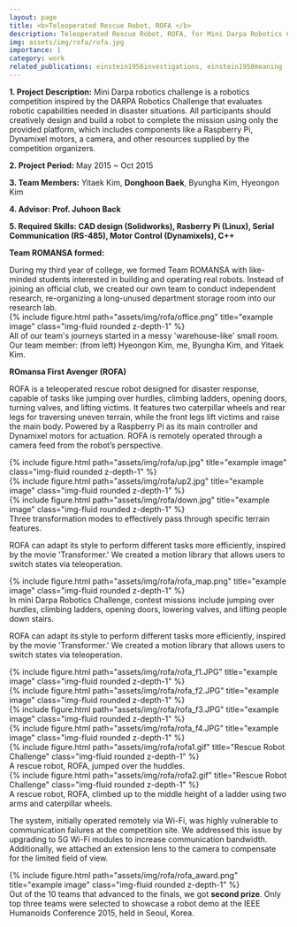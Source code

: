 ```yaml
---
layout: page
title: <b>Teleoperated Rescue Robot, ROFA </b>
description: Teleoperated Rescue Robot, ROFA, for Mini Darpa Robotics Challenge (Undergraduate Project, 2015)
img: assets/img/rofa/rofa.jpg
importance: 1
category: work
related_publications: einstein1956investigations, einstein1950meaning
---
```


<p><b>1. Project Description:</b> Mini Darpa robotics challenge is a robotics competition inspired by the DARPA Robotics Challenge that evaluates robotic capabilities needed in disaster situations. All participants should creatively design and build a robot to complete the mission using only the provided platform, which includes components like a Raspberry Pi, Dynamixel motors, a camera, and other resources supplied by the competition organizers. </p>
<p><b>2. Project Period:</b> May 2015 ~ Oct 2015 </p>
<p><b>3. Team Members:</b> Yitaek Kim, <b>Donghoon Baek</b>, Byungha Kim, Hyeongon Kim </p>
<p><b>4. Advisor: Prof. Juhoon Back </b>
<p><b>5. Required Skills: CAD design (Solidworks), Rasberry Pi (Linux), Serial Communication (RS-485), Motor Control (Dynamixels), C++ </b></p>

<p><b> Team ROMANSA formed: </b></p>
During my third year of college, we formed Team ROMANSA with like-minded students interested in building and operating real robots. Instead of joining an official club, we created our own team to conduct independent research, re-organizing a long-unused department storage room into our research lab.


<div class="row justify-content-sm-center">
    <div class="col-sm-12 mt-3 mt-md-0">
        {% include figure.html path="assets/img/rofa/office.png" title="example image" class="img-fluid rounded z-depth-1" %}
    </div>
</div>
<div class="caption">
    All of our team's journeys started in a messy 'warehouse-like' small room. Our team member: (from left) Hyeongon Kim, me, Byungha Kim, and Yitaek Kim.
</div>


<p><b> ROmansa First Avenger (ROFA) </b></p>
<p> ROFA is a teleoperated rescue robot designed for disaster response, capable of tasks like jumping over hurdles, climbing ladders, opening doors, turning valves, and lifting victims. It features two caterpillar wheels and rear legs for traversing uneven terrain, while the front legs lift victims and raise the main body. Powered by a Raspberry Pi as its main controller and Dynamixel motors for actuation. ROFA is remotely operated through a camera feed from the robot’s perspective. </p>


<div class="row">
    <div class="col-sm mt-3 mt-md-0">
        {% include figure.html path="assets/img/rofa/up.jpg" title="example image" class="img-fluid rounded z-depth-1" %}
    </div>
    <div class="col-sm mt-3 mt-md-0">
        {% include figure.html path="assets/img/rofa/up2.jpg" title="example image" class="img-fluid rounded z-depth-1" %}
    </div>
    <div class="col-sm mt-3 mt-md-0">
        {% include figure.html path="assets/img/rofa/down.jpg" title="example image" class="img-fluid rounded z-depth-1" %}
    </div>
</div>
<div class="caption">
    Three transformation modes to effectively pass through specific terrain features.
</div>

<p> ROFA can adapt its style to perform different tasks more efficiently, inspired by the movie 'Transformer.' We created a motion library that allows users to switch states via teleoperation. </p>


<div class="row justify-content-sm-center">
    <div class="col-sm-12 mt-3 mt-md-0">
        {% include figure.html path="assets/img/rofa/rofa_map.png" title="example image" class="img-fluid rounded z-depth-1" %}
    </div>
</div>
<div class="caption">
    In mini Darpa Robotics Challenge, contest missions include jumping over hurdles, climbing ladders, opening doors, lowering valves, and lifting people down stairs.  
</div>

<p> ROFA can adapt its style to perform different tasks more efficiently, inspired by the movie 'Transformer.' We created a motion library that allows users to switch states via teleoperation. </p>

<div class="row">
    <div class="col-sm-6 mt-3">
        {% include figure.html path="assets/img/rofa/rofa_f1.JPG" title="example image" class="img-fluid rounded z-depth-1" %}
    </div>
    <div class="col-sm-6 mt-3">
        {% include figure.html path="assets/img/rofa/rofa_f2.JPG" title="example image" class="img-fluid rounded z-depth-1" %}
    </div>
    <div class="col-sm-6 mt-3">
        {% include figure.html path="assets/img/rofa/rofa_f3.JPG" title="example image" class="img-fluid rounded z-depth-1" %}
    </div>
    <div class="col-sm-6 mt-3">
        {% include figure.html path="assets/img/rofa/rofa_f4.JPG" title="example image" class="img-fluid rounded z-depth-1" %}
    </div>
</div>







<div class="row">
    <div class="col-sm mt-3 mt-md-0">
        {% include figure.html path="assets/img/rofa/rofa1.gif" title="Rescue Robot Challenge" class="img-fluid rounded z-depth-1" %}
    </div>
</div>
<div class="caption">
    A rescue robot, ROFA, jumped over the huddles.
</div>

<div class="row">
    <div class="col-sm mt-3 mt-md-0">
        {% include figure.html path="assets/img/rofa/rofa2.gif" title="Rescue Robot Challenge" class="img-fluid rounded z-depth-1" %}
    </div>
</div>
<div class="caption">
    A rescue robot, ROFA, climbed up to the middle height of a ladder using two arms and caterpillar wheels.
</div>

The system, initially operated remotely via Wi-Fi, was highly vulnerable to communication failures at the competition site. We addressed this issue by upgrading to 5G Wi-Fi modules to increase communication bandwidth. Additionally, we attached an extension lens to the camera to compensate for the limited field of view.

<div class="row justify-content-sm-center">
    <div class="col-sm-8 mt-3 mt-md-0">
        {% include figure.html path="assets/img/rofa/rofa_award.png" title="example image" class="img-fluid rounded z-depth-1" %}
    </div>
</div>
<div class="caption">
    Out of the 10 teams that advanced to the finals, we got <b>second prize</b>. Only top three teams were selected to showcase a robot demo at the IEEE Humanoids Conference 2015, held in Seoul, Korea. 
</div>



